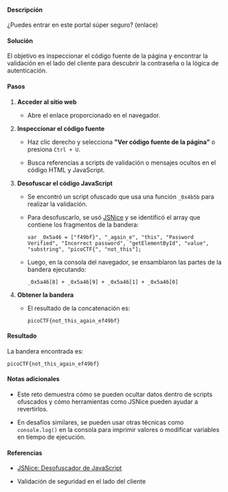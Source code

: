 #### Descripción

¿Puedes entrar en este portal súper seguro? (enlace)

#### Solución

El objetivo es inspeccionar el código fuente de la página y encontrar la validación en el lado del cliente para descubrir la contraseña o la lógica de autenticación.

#### Pasos

1. **Acceder al sitio web**
    
    - Abre el enlace proporcionado en el navegador.
        
2. **Inspeccionar el código fuente**
    
    - Haz clic derecho y selecciona **"Ver código fuente de la página"** o presiona `Ctrl + U`.
        
    - Busca referencias a scripts de validación o mensajes ocultos en el código HTML y JavaScript.
        
3. **Desofuscar el código JavaScript**
    
    - Se encontró un script ofuscado que usa una función `_0x4b5b` para realizar la validación.
        
    - Para desofuscarlo, se usó [JSNice](http://www.jsnice.org/) y se identificó el array que contiene los fragmentos de la bandera:
        
        ```
        var _0x5a46 = ["f49bf}", "_again_e", "this", "Password Verified", "Incorrect password", "getElementById", "value", "substring", "picoCTF{", "not_this"];
        ```
        
    - Luego, en la consola del navegador, se ensamblaron las partes de la bandera ejecutando:
        
        ```
        _0x5a46[8] + _0x5a46[9] + _0x5a46[1] + _0x5a46[0]
        ```
        
4. **Obtener la bandera**
    
    - El resultado de la concatenación es:
        
        ```
        picoCTF{not_this_again_ef49bf}
        ```
        

#### Resultado

La bandera encontrada es:

```
picoCTF{not_this_again_ef49bf}
```

#### Notas adicionales

- Este reto demuestra cómo se pueden ocultar datos dentro de scripts ofuscados y cómo herramientas como JSNice pueden ayudar a revertirlos.
    
- En desafíos similares, se pueden usar otras técnicas como `console.log()` en la consola para imprimir valores o modificar variables en tiempo de ejecución.
    

#### Referencias

- [JSNice: Desofuscador de JavaScript](http://www.jsnice.org/)
    
- Validación de seguridad en el lado del cliente